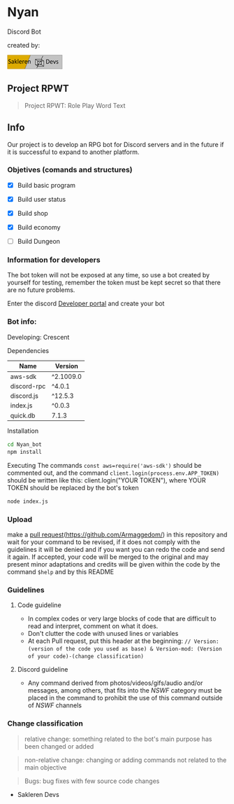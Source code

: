 # Nyan
Discord Bot

created by: 

[![N|Solid](Sakleren_logo.png)](https://github.com/Armaggedom/)

## Project RPWT
> Project RPWT:
> Role
> Play
> Word
> Text

## Info

Our project is to develop an RPG bot for Discord servers and in the future if it is successful to expand to another platform.

### Objetives (comands and structures)
- [x] Build basic program
- [x] Build user status 
- [x] Build shop
- [x] Build economy
- [ ] Build Dungeon


### Information for developers
The bot token will not be exposed at any time, so use a bot created by yourself for testing, remember the token must be kept secret so that there are no future problems.

Enter the discord [Developer portal](https://discord.com/developers/applications) and create your bot

### Bot info:
Developing: Crescent

Dependencies

| Name | Version |
|------|---------|
| aws-sdk | ^2.1009.0 |
| discord-rpc | ^4.0.1 |
| discord.js | ^12.5.3 |
| index.js | ^0.0.3|
| quick.db | 7.1.3 |

Installation

```sh
cd Nyan_bot
npm install
```

Executing
The commands `const aws=require('aws-sdk')` should be commented out, and the command `client.login(process.env.APP_TOKEN)` should be written like this: client.login("YOUR TOKEN"), where YOUR TOKEN should be replaced by the bot's token

```sh
node index.js
```

### Upload
make a [pull request](https://github.com/Armaggedom/Nyan/pulls)(https://github.com/Armaggedom/) in this repository and wait for your command to be revised, if it does not comply with the guidelines it will be denied and if you want you can redo the code and send it again. If accepted, your code will be merged to the original and may present minor adaptations and credits will be given within the code by the command `$help` and by this README

### Guidelines

1. Code guideline
	- In complex codes or very large blocks of code that are difficult to read and interpret, comment on what it does.
	- Don't clutter the code with unused lines or variables
	- At each Pull request, put this header at the beginning: `// Version: (version of the code you used as base) & Version-mod: (Version of your code)-(change classification)`

2. Discord guideline
	- Any command derived from photos/videos/gifs/audio and/or messages, among others, that fits into the *NSWF* category must be placed in the command to prohibit the use of this command outside of *NSWF* channels

### Change classification

> relative change: something related to the bot's main purpose has been changed or added

> non-relative change: changing or adding commands not related to the main objective

> Bugs: bug fixes with few source code changes


- Sakleren Devs